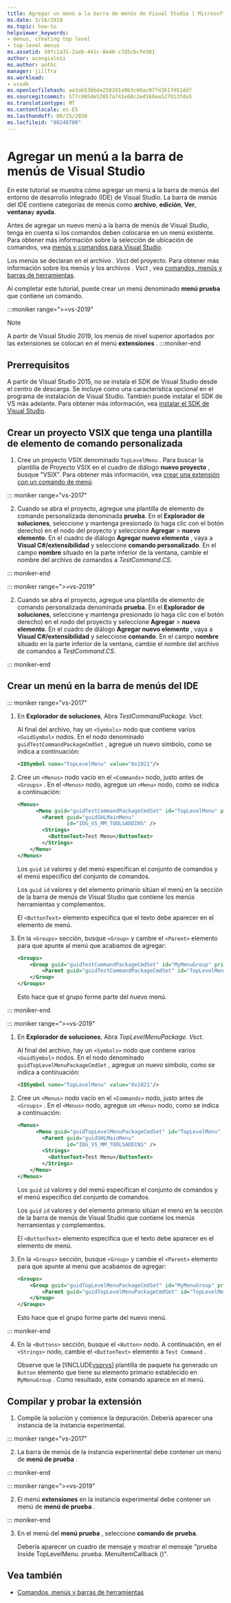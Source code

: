 ```yaml
---
title: Agregar un menú a la barra de menús de Visual Studio | Microsoft Docs
ms.date: 3/16/2019
ms.topic: how-to
helpviewer_keywords:
- menus, creating top level
- top-level menus
ms.assetid: 58fc1a31-2aeb-441c-8e48-c7d5cbcfe501
author: acangialosi
ms.author: anthc
manager: jillfra
ms.workload:
- vssdk
ms.openlocfilehash: aa3ab53bbda2582d1a9b3c60ac07fd3617d51ddf
ms.sourcegitcommit: 577c905de52057a741e68c2ed168ea527813fda5
ms.translationtype: MT
ms.contentlocale: es-ES
ms.lasthandoff: 08/15/2020
ms.locfileid: "88248780"
---
```

# <a name="add-a-menu-to-the-visual-studio-menu-bar"></a>Agregar un menú a la barra de menús de Visual Studio

En este tutorial se muestra cómo agregar un menú a la barra de menús del entorno de desarrollo integrado (IDE) de Visual Studio. La barra de menús del IDE contiene categorías de menús como **archivo**, **edición**, **Ver**, **ventana**y **ayuda**.

Antes de agregar un nuevo menú a la barra de menús de Visual Studio, tenga en cuenta si los comandos deben colocarse en un menú existente. Para obtener más información sobre la selección de ubicación de comandos, vea [menús y comandos para Visual Studio](../extensibility/ux-guidelines/menus-and-commands-for-visual-studio.md).

Los menús se declaran en el archivo *. Vsct* del proyecto. Para obtener más información sobre los menús y los archivos *. Vsct* , vea [comandos, menús y barras de herramientas](../extensibility/internals/commands-menus-and-toolbars.md).

Al completar este tutorial, puede crear un menú denominado **menú prueba** que contiene un comando.

:::moniker range=">=vs-2019"
> [!NOTE]
> A partir de Visual Studio 2019, los menús de nivel superior aportados por las extensiones se colocan en el menú **extensiones** .
:::moniker-end

## <a name="prerequisites"></a>Prerrequisitos

A partir de Visual Studio 2015, no se instala el SDK de Visual Studio desde el centro de descarga. Se incluye como una característica opcional en el programa de instalación de Visual Studio. También puede instalar el SDK de VS más adelante. Para obtener más información, vea [instalar el SDK de Visual Studio](../extensibility/installing-the-visual-studio-sdk.md).

## <a name="create-a-vsix-project-that-has-a-custom-command-item-template"></a>Crear un proyecto VSIX que tenga una plantilla de elemento de comando personalizada

1. Cree un proyecto VSIX denominado `TopLevelMenu` . Para buscar la plantilla de Proyecto VSIX en el cuadro de diálogo **nuevo proyecto** , busque "VSIX".  Para obtener más información, vea [crear una extensión con un comando de menú](../extensibility/creating-an-extension-with-a-menu-command.md).

::: moniker range="vs-2017"

2. Cuando se abra el proyecto, agregue una plantilla de elemento de comando personalizada denominada **prueba**. En el **Explorador de soluciones**, seleccione y mantenga presionado (o haga clic con el botón derecho) en el nodo del proyecto y seleccione **Agregar**  >   **nuevo elemento**. En el cuadro de diálogo **Agregar nuevo elemento** , vaya a **Visual C#/extensibilidad** y seleccione **comando personalizado**. En el campo **nombre** situado en la parte inferior de la ventana, cambie el nombre del archivo de comandos a *TestCommand.CS*.

::: moniker-end

::: moniker range=">=vs-2019"

2. Cuando se abra el proyecto, agregue una plantilla de elemento de comando personalizada denominada **prueba**. En el **Explorador de soluciones**, seleccione y mantenga presionado (o haga clic con el botón derecho) en el nodo del proyecto y seleccione **Agregar**  >   **nuevo elemento**. En el cuadro de diálogo **Agregar nuevo elemento** , vaya a **Visual C#/extensibilidad** y seleccione **comando**. En el campo **nombre** situado en la parte inferior de la ventana, cambie el nombre del archivo de comandos a *TestCommand.CS*.

::: moniker-end

## <a name="create-a-menu-on-the-ide-menu-bar"></a>Crear un menú en la barra de menús del IDE

::: moniker range="vs-2017"

1. En **Explorador de soluciones**, Abra *TestCommandPackage. Vsct*.

    Al final del archivo, hay un `<Symbols>` nodo que contiene varios `<GuidSymbol>` nodos. En el nodo denominado `guidTestCommandPackageCmdSet` , agregue un nuevo símbolo, como se indica a continuación:

   ```xml
   <IDSymbol name="TopLevelMenu" value="0x1021"/>
   ```

2. Cree un `<Menus>` nodo vacío en el `<Commands>` nodo, justo antes de `<Groups>` . En el `<Menus>` nodo, agregue un `<Menu>` nodo, como se indica a continuación:

   ```xml
   <Menus>
         <Menu guid="guidTestCommandPackageCmdSet" id="TopLevelMenu" priority="0x700" type="Menu">
           <Parent guid="guidSHLMainMenu"
                   id="IDG_VS_MM_TOOLSADDINS" />
           <Strings>
             <ButtonText>Test Menu</ButtonText>
           </Strings>
       </Menu>
   </Menus>
   ```

    Los `guid` `id` valores y del menú especifican el conjunto de comandos y el menú específico del conjunto de comandos.

    Los `guid` `id` valores y del elemento primario sitúan el menú en la sección de la barra de menús de Visual Studio que contiene los menús herramientas y complementos.

    El `<ButtonText>` elemento especifica que el texto debe aparecer en el elemento de menú.

3. En la `<Groups>` sección, busque `<Group>` y cambie el `<Parent>` elemento para que apunte al menú que acabamos de agregar:

   ```xml
   <Groups>
       <Group guid="guidTestCommandPackageCmdSet" id="MyMenuGroup" priority="0x0600">
           <Parent guid="guidTestCommandPackageCmdSet" id="TopLevelMenu"/>
       </Group>
   </Groups>
   ```

    Esto hace que el grupo forme parte del nuevo menú.

::: moniker-end

::: moniker range=">=vs-2019"

1. En **Explorador de soluciones**, Abra *TopLevelMenuPackage. Vsct*.

    Al final del archivo, hay un `<Symbols>` nodo que contiene varios `<GuidSymbol>` nodos. En el nodo denominado `guidTopLevelMenuPackageCmdSet` , agregue un nuevo símbolo, como se indica a continuación:

   ```xml
   <IDSymbol name="TopLevelMenu" value="0x1021"/>
   ```

2. Cree un `<Menus>` nodo vacío en el `<Commands>` nodo, justo antes de `<Groups>` . En el `<Menus>` nodo, agregue un `<Menu>` nodo, como se indica a continuación:

   ```xml
   <Menus>
         <Menu guid="guidTopLevelMenuPackageCmdSet" id="TopLevelMenu" priority="0x700" type="Menu">
           <Parent guid="guidSHLMainMenu"
                   id="IDG_VS_MM_TOOLSADDINS" />
           <Strings>
             <ButtonText>Test Menu</ButtonText>
           </Strings>
       </Menu>
   </Menus>
   ```

    Los `guid` `id` valores y del menú especifican el conjunto de comandos y el menú específico del conjunto de comandos.

    Los `guid` `id` valores y del elemento primario sitúan el menú en la sección de la barra de menús de Visual Studio que contiene los menús herramientas y complementos.

    El `<ButtonText>` elemento especifica que el texto debe aparecer en el elemento de menú.

3. En la `<Groups>` sección, busque `<Group>` y cambie el `<Parent>` elemento para que apunte al menú que acabamos de agregar:

   ```xml
   <Groups>
       <Group guid="guidTopLevelMenuPackageCmdSet" id="MyMenuGroup" priority="0x0600">
           <Parent guid="guidTopLevelMenuPackageCmdSet" id="TopLevelMenu"/>
       </Group>
   </Groups>
   ```

    Esto hace que el grupo forme parte del nuevo menú.

::: moniker-end

4. En la `<Buttons>` sección, busque el `<Button>` nodo. A continuación, en el `<Strings>` nodo, cambie el `<ButtonText>` elemento a `Test Command` .

    Observe que la [!INCLUDE[vsprvs](../code-quality/includes/vsprvs_md.md)] plantilla de paquete ha generado un `Button` elemento que tiene su elemento primario establecido en `MyMenuGroup` . Como resultado, este comando aparece en el menú.

## <a name="build-and-test-the-extension"></a>Compilar y probar la extensión

1. Compile la solución y comience la depuración. Debería aparecer una instancia de la instancia experimental.

::: moniker range="vs-2017"

2. La barra de menús de la instancia experimental debe contener un menú de **menú de prueba** .

::: moniker-end

::: moniker range=">=vs-2019"

2. El menú **extensiones** en la instancia experimental debe contener un menú de **menú de prueba** .

::: moniker-end

3. En el menú del **menú prueba** , seleccione **comando de prueba**.

    Debería aparecer un cuadro de mensaje y mostrar el mensaje "prueba Inside TopLevelMenu. prueba. MenuItemCallback ()".

## <a name="see-also"></a>Vea también

- [Comandos, menús y barras de herramientas](../extensibility/internals/commands-menus-and-toolbars.md)
